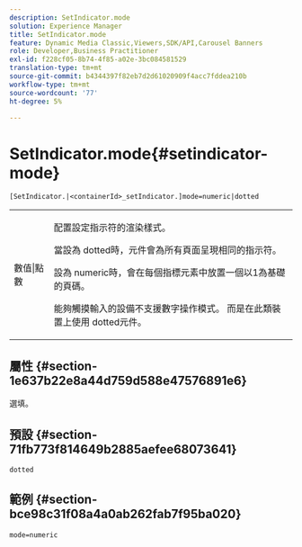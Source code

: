```yaml
---
description: SetIndicator.mode
solution: Experience Manager
title: SetIndicator.mode
feature: Dynamic Media Classic,Viewers,SDK/API,Carousel Banners
role: Developer,Business Practitioner
exl-id: f228cf05-8b74-4f85-a02e-3bc084581529
translation-type: tm+mt
source-git-commit: b4344397f82eb7d2d61020909f4acc7fddea210b
workflow-type: tm+mt
source-wordcount: '77'
ht-degree: 5%

---
```


# SetIndicator.mode{#setindicator-mode}

`[SetIndicator.|<containerId>_setIndicator.]mode=numeric|dotted`

<table id="table_0BEA0B5FFDF64E5594B534B2A87A6D88"> 
 <tbody> 
  <tr> 
   <td colname="col1"> <p> <span class="codeph"> 數值|點數</span> </p> </td> 
   <td colname="col2"> <p> 配置設定指示符的渲染樣式。 </p> <p>當設為<span class="codeph"> dotted</span>時，元件會為所有頁面呈現相同的指示符。 </p> <p>設為<span class="codeph"> numeric</span>時，會在每個指標元素中放置一個以1為基礎的頁碼。 </p> <p>能夠觸摸輸入的設備不支援<span class="codeph">數字</span>操作模式。 而是在此類裝置上使用<span class="codeph"> dotted</span>元件。 </p> </td> 
  </tr> 
 </tbody> 
</table>

## 屬性 {#section-1e637b22e8a44d759d588e47576891e6}

選填。

## 預設 {#section-71fb773f814649b2885aefee68073641}

`dotted`

## 範例 {#section-bce98c31f08a4a0ab262fab7f95ba020}

`mode=numeric`
